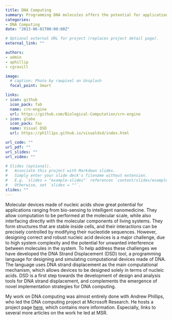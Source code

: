 ```yaml
---
title: DNA Computing
summary: Programming DNA molecules offers the potential for applications from bio-sensing to intelligent nanomedicine
categories:
- DNA Computing
date: "2013-06-01T00:00:00Z"

# Optional external URL for project (replaces project detail page).
external_link: ""

authors:
- admin
- aphillip
- cgravill

image:
  # caption: Photo by rawpixel on Unsplash
  focal_point: Smart

links:
- icon: github
  icon_pack: fab
  name: crn-engine
  url: https://github.com/Biological-Computation/crn-engine
- icon: globe
  icon_pack: fas
  name: Visual DSD
  url: https://ph1ll1ps.github.io/visualdsd/index.html

url_code: ""
url_pdf: ""
url_slides: ""
url_video: ""

# Slides (optional).
#   Associate this project with Markdown slides.
#   Simply enter your slide deck's filename without extension.
#   E.g. `slides = "example-slides"` references `content/slides/example-slides.md`.
#   Otherwise, set `slides = ""`.
slides: ""
---
```


Molecular devices made of nucleic acids show great potential for applications ranging from bio-sensing to intelligent nanomedicine. They allow computation to be performed at the molecular scale, while also interfacing directly with the molecular components of living systems. They form structures that are stable inside cells, and their interactions can be precisely controlled by modifying their nucleotide sequences. However, designing correct and robust nucleic acid devices is a major challenge, due to high system complexity and the potential for unwanted interference between molecules in the system. To help address these challenges we have developed the DNA Strand Displacement (DSD) tool, a programming language for designing and simulating computational devices made of DNA. The language uses DNA strand displacement as the main computational mechanism, which allows devices to be designed solely in terms of nucleic acids. DSD is a first step towards the development of design and analysis tools for DNA strand displacement, and complements the emergence of novel implementation strategies for DNA computing.

My work on DNA computing was almost entirely done with Andrew Phillips, who led the DNA computing project at Microsoft Research. He hosts a project page [here](https://ph1ll1ps.github.io/project/visualdsd/), which contains more information. Especially, links to several more articles on the work he led at MSR. 